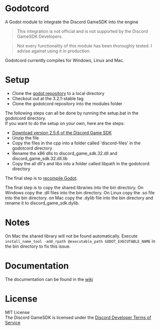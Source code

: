 # Godotcord
A Godot module to integrate the Discord GameSDK into the engine

> This integration is not official and is not supported by the Discord GameSDK Developers.

> Not every functionality of this module has been thoroughly tested. I advise against using it in production.

Godotcord currently compiles for Windows, Linux and Mac.

# Setup

- Clone the [godot repository](https://github.com/godotengine/godot) to a local directory
- Checkout out at the 3.2.1-stable tag
- Clone the godotcord repository into the modules folder
  
The following steps can all be done by running the setup.bat in the godotcord directory.<br>
If you want to do the setup on your own, here are the steps:
- [Download version 2.5.6 of the Discord Game SDK](https://dl-game-sdk.discordapp.net/2.5.6/discord_game_sdk.zip)
- Unzip the file
- Copy the files in the cpp into a folder called 'discord-files' in the godotcord directory
- Rename the x86 dlls to discord_game_sdk.32.dll and discord_game_sdk.32.dll.lib
- Copy the all dll's and libs into a folder called libpath in the godotcord directory
  
The final step is to [recompile Godot](https://docs.godotengine.org/en/stable/development/compiling/index.html).

The final step is to copy the shared libraries into the bin directory.
On Windows copy the .dll files into the bin directory.
On Linux copy the .so file into the bin directory.
on Mac copy the .dylib file into the bin directory and rename it to discord_game_sdk.dylib.

# Notes

On Mac the shared library will not be found automatically.
Execute `install_name_tool -add_rpath @executable_path GODOT_EXECUTABLE_NAME` in the bin directory to fix this issue.

# Documentation

The documentation can be found in the [wiki](https://github.com/Drachenfrucht1/godotcord/wiki)

# License
MIT License<br>
The Discord GameSDK is licensed under the [Discord Developer Terms of Service](https://discord.com/developers/docs/legal)